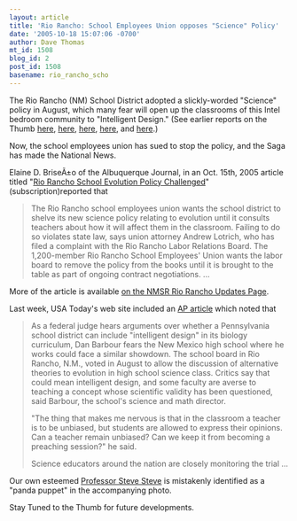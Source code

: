 ```yaml
---
layout: article
title: 'Rio Rancho: School Employees Union opposes "Science" Policy'
date: '2005-10-18 15:07:06 -0700'
author: Dave Thomas
mt_id: 1508
blog_id: 2
post_id: 1508
basename: rio_rancho_scho
---
```

The Rio Rancho (NM) School District adopted a slickly-worded "Science" policy in August, which many fear will open up the classrooms of this Intel bedroom community to "Intelligent Design."  (See earlier reports on the Thumb [here](/archives/2005/08/rio-rancho-nm-s.html), [here](/archives/2005/09/rio-rancho-nm-u.html), [here](/archives/2005/09/more-reaction-t.html), [here](/archives/2005/09/steve-steve-arr.html), and [here](/archives/2005/09/rio-rancho-boar.html).)

Now, the school employees union has sued to stop the policy, and the Saga has made the National News.

Elaine D. BriseÃ±o of the Albuquerque Journal, in an Oct. 15th, 2005 article titled "[Rio Rancho School Evolution Policy Challenged](http://www.abqjournal.com/news/metro/399002metro10-15-05.htm)" (subscription)reported that 


> The Rio Rancho school employees union wants the school district to shelve its new science policy relating to evolution until it consults teachers about how it will affect them in the classroom. Failing to do so violates state law, says union attorney Andrew Lotrich, who has filed a complaint with the Rio Rancho Labor Relations Board. The 1,200-member Rio Rancho School Employees' Union wants the labor board to remove the policy from the books until it is brought to the table as part of ongoing contract negotiations. ...


More of the article is available [on the NMSR Rio Rancho Updates Page](http://www.nmsr.org/riorncho.htm).

Last week, USA Today's web site included an [AP article](http://www.usatoday.com/news/education/2005-10-08-intelligent-design_x.htm) which noted that


> As a federal judge hears arguments over whether a Pennsylvania school district can include "intelligent design" in its biology curriculum, Dan Barbour fears the New Mexico high school where he works could face a similar showdown. The school board in Rio Rancho, N.M., voted in August to allow the discussion of alternative theories to evolution in high school science class. Critics say that could mean intelligent design, and some faculty are averse to teaching a concept whose scientific validity has been questioned, said Barbour, the school's science and math director.
> 
> "The thing that makes me nervous is that in the classroom a teacher is to be unbiased, but students are allowed to express their opinions. Can a teacher remain unbiased? Can we keep it from becoming a preaching session?" he said.
> 
> Science educators around the nation are closely monitoring the trial ... 

Our own esteemed [Professor Steve Steve](http://www.pandasthumb.org/archives/steve_steve/index.html) is mistakenly identified as a "panda puppet" in the accompanying photo.

Stay Tuned to the Thumb for future developments.
